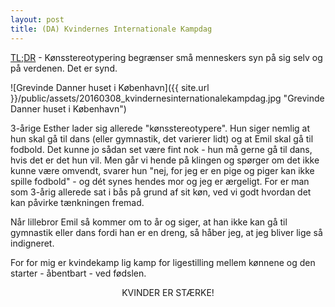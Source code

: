 ```yaml
---
layout: post
title: (DA) Kvindernes Internationale Kampdag
---
```


[TL;DR](http://en.wikipedia.org/wiki/Wikipedia:Too_long;_didn't_read) - Kønsstereotypering begrænser små menneskers syn på sig selv og på verdenen. Det er synd.

![Grevinde Danner huset i København]({{ site.url }}/public/assets/20160308_kvindernesinternationalekampdag.jpg "Grevinde Danner huset i København")

3-årige Esther lader sig allerede "kønsstereotypere". Hun siger nemlig at hun skal gå til dans (eller gymnastik, det varierer lidt) og at Emil skal gå til fodbold. Det kunne jo sådan set være fint nok - hun må gerne gå til dans, hvis det er det hun vil. Men går vi hende på klingen og spørger om det ikke kunne være omvendt, svarer hun "nej, for jeg er en pige og piger kan ikke spille fodbold" - og dét synes hendes mor og jeg er ærgeligt. For er man som 3-årig allerede sat i bås på grund af sit køn, ved vi godt hvordan det kan påvirke tænkningen fremad.

Når lillebror Emil så kommer om to år og siger, at han ikke kan gå til gymnastik eller dans fordi han er en dreng, så håber jeg, at jeg bliver lige så indigneret.

For for mig er kvindekamp lig kamp for ligestilling mellem kønnene og den starter - åbentbart - ved fødslen.

<center><p>KVINDER ER STÆRKE!</p></center>

